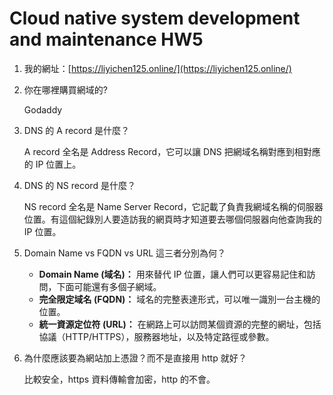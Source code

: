 # Cloud native system development and maintenance HW5

1. 我的網址：[https://liyichen125.online/](https://liyichen125.online/)
2. 你在哪裡購買網域的?

    Godaddy

3. DNS 的 A record 是什麼？

    A record 全名是 Address Record，它可以讓 DNS 把網域名稱對應到相對應的 IP 位置上。

4. DNS 的 NS record 是什麼？

    NS record 全名是 Name Server Record，它記載了負責我網域名稱的伺服器位置。有這個紀錄別人要造訪我的網頁時才知道要去哪個伺服器向他查詢我的 IP 位置。

5. Domain Name vs FQDN vs URL 這三者分別為何？

    - **Domain Name (域名)：** 用來替代 IP 位置，讓人們可以更容易記住和訪問，下面可能還有多個子網域。
    - **完全限定域名 (FQDN)：** 域名的完整表達形式，可以唯一識別一台主機的位置。
    - **統一資源定位符 (URL)：** 在網路上可以訪問某個資源的完整的網址，包括協議（HTTP/HTTPS），服務器地址，以及特定路徑或參數。

6. 為什麼應該要為網站加上憑證？而不是直接用 http 就好？

    比較安全，https 資料傳輸會加密，http 的不會。
